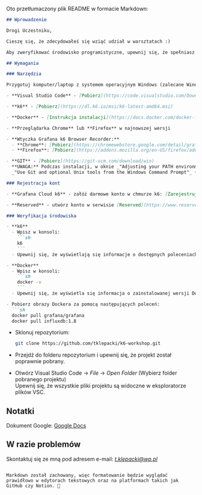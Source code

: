Oto przetłumaczony plik README w formacie Markdown:

```markdown
## Wprowadzenie

Drogi Uczestniku,

Cieszę się, że zdecydowałeś się wziąć udział w warsztatach :)

Aby zweryfikować środowisko programistyczne, upewnij się, że spełniasz poniższe wymagania dotyczące narzędzi (_Wymagania_).

## Wymagania

### Narzędzia

Przygotuj komputer/laptop z systemem operacyjnym Windows (zalecane Windows 10 lub 11) lub MacOS. Zainstaluj następujące narzędzia:

- **Visual Studio Code** - [Pobierz](https://code.visualstudio.com/Download)

- **k6** - [Pobierz](https://dl.k6.io/msi/k6-latest-amd64.msi)

- **Docker** - [Instrukcja instalacji](https://docs.docker.com/docker-for-windows/install/)

- **Przeglądarka Chrome** lub **Firefox** w najnowszej wersji

- **Wtyczka Grafana k6 Browser Recorder:**
  - **Chrome**: [Pobierz](https://chromewebstore.google.com/detail/grafana-k6-browser-record/fbanjfonbcedhifbgikmjelkkckhhidl)
  - **Firefox**: [Pobierz](https://addons.mozilla.org/en-US/firefox/addon/grafana-k6-browser-recorder/)

- **GIT** - [Pobierz](https://git-scm.com/download/win)  
  **UWAGA:** Podczas instalacji, w oknie _"Adjusting your PATH environment"_, wybierz opcję:  
  _"Use Git and optional Unix tools from the Windows Command Prompt"_ (ostatni przycisk radiowy).

### Rejestracja kont

- **Grafana Cloud k6** - załóż darmowe konto w chmurze k6: [Zarejestruj się](https://grafana.com/products/cloud/k6/)

- **Reserved** - utwórz konto w serwisie [Reserved](https://www.reserved.com/gb/en/) (wystarczy podstawowa rejestracja)

### Weryfikacja środowiska

- **k6**
  - Wpisz w konsoli:  
    ```sh
    k6
    ```
  - Upewnij się, że wyświetlają się informacje o dostępnych poleceniach k6.

- **Docker**
  - Wpisz w konsoli:  
    ```sh
    docker -v
    ```
  - Upewnij się, że wyświetla się informacja o zainstalowanej wersji Dockera.

- Pobierz obrazy Dockera za pomocą następujących poleceń:
  ```sh
  docker pull grafana/grafana
  docker pull influxdb:1.8
  ```

- Sklonuj repozytorium:
  ```sh
  git clone https://github.com/tklepacki/k6-workshop.git
  ```
- Przejdź do folderu repozytorium i upewnij się, że projekt został poprawnie pobrany.

- Otwórz Visual Studio Code → _File_ → _Open Folder_ (Wybierz folder pobranego projektu)  
  Upewnij się, że wszystkie pliki projektu są widoczne w eksploratorze plików VSC.

## Notatki

Dokument Google: [Google Docs](https://docs.google.com/document/d/1RqUe1DkDPB2K4awu-X7C8339D3F7fzcSs3kid5S84Uc/edit?usp=sharing)

## W razie problemów

Skontaktuj się ze mną pod adresem e-mail: *t.klepacki@wp.pl*
```

Markdown został zachowany, więc formatowanie będzie wyglądać prawidłowo w edytorach tekstowych oraz na platformach takich jak GitHub czy Notion. 🚀

